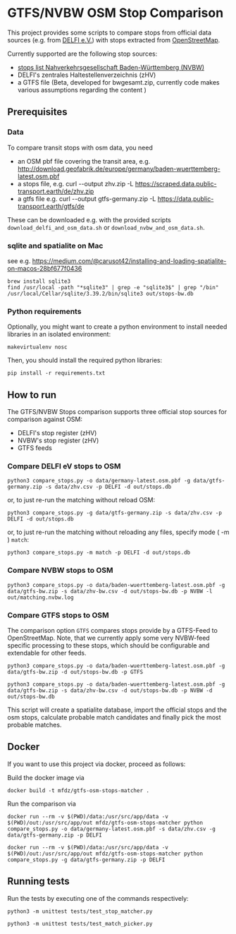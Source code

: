 # GTFS/NVBW OSM Stop Comparison
This project provides some scripts to compare stops from official data sources (e.g. from [DELFI e.V.](https://www.delfi.de)) with stops extracted from [OpenStreetMap](https://openstreetmap.org).

Currently supported are the following stop sources:
* [stops list Nahverkehrsgesellschaft Baden-Württemberg (NVBW)](https://www.mobidata-bw.de/dataset/haltestellen-baden-wuerttemberg)
* DELFI's zentrales Haltestellenverzeichnis (zHV)
* a GTFS file (Beta, developed for bwgesamt.zip, currently code makes various assumptions regarding the content )

## Prerequisites

### Data
To compare transit stops with osm data, you need
* an OSM pbf file covering the transit area, e.g.
  http://download.geofabrik.de/europe/germany/baden-wuerttemberg-latest.osm.pbf
* a stops file, e.g. curl --output zhv.zip -L https://scraped.data.public-transport.earth/de/zhv.zip
* a gtfs file e.g. curl --output gtfs-germany.zip -L https://data.public-transport.earth/gtfs/de


These can be downloaded e.g. with the provided scripts `download_delfi_and_osm_data.sh` or `download_nvbw_and_osm_data.sh`.

### sqlite and spatialite on Mac
see e.g. https://medium.com/@carusot42/installing-and-loading-spatialite-on-macos-28bf677f0436

```shell
brew install sqlite3 
find /usr/local -path "*sqlite3" | grep -e "sqlite3$" | grep "/bin"
/usr/local/Cellar/sqlite/3.39.2/bin/sqlite3 out/stops-bw.db
```

### Python requirements 
Optionally, you might want to create a python environment to install needed libraries in an isolated environment:

```shell
makevirtualenv nosc
```

Then, you should install the required python libraries:
```shell
pip install -r requirements.txt
```


## How to run

The GTFS/NVBW Stops comparison supports three official stop sources for comparison against OSM:
* DELFI's stop register (zHV)
* NVBW's stop register (zHV)
* GTFS feeds

### Compare DELFI eV stops to OSM
```shell
python3 compare_stops.py -o data/germany-latest.osm.pbf -g data/gtfs-germany.zip -s data/zhv.csv -p DELFI -d out/stops.db
```

or, to just re-run the matching without reload OSM:

```shell
python3 compare_stops.py -g data/gtfs-germany.zip -s data/zhv.csv -p DELFI -d out/stops.db
```

or, to just re-run the matching without reloading any files, specify mode ( -m ) `match`:

```shell
python3 compare_stops.py -m match -p DELFI -d out/stops.db
```

### Compare NVBW stops to OSM
```shell
python3 compare_stops.py -o data/baden-wuerttemberg-latest.osm.pbf -g data/gtfs-bw.zip -s data/zhv-bw.csv -d out/stops-bw.db -p NVBW -l out/matching.nvbw.log
```

### Compare GTFS stops to OSM
The comparison option `GTFS` compares stops provide by a GTFS-Feed to OpenStreetMap.
Note, that we currently apply some very NVBW-feed specific processing to these stops, which should be configurable and extendable for other feeds.

```shell
python3 compare_stops.py -o data/baden-wuerttemberg-latest.osm.pbf -g data/gtfs-bw.zip -d out/stops-bw.db -p GTFS 
```

```shell
python3 compare_stops.py -o data/baden-wuerttemberg-latest.osm.pbf -g data/gtfs-bw.zip -s data/zhv-bw.csv -d out/stops-bw.db -p NVBW -d out/stops-bw.db
```

This script will create a spatialite database, import the official stops and the osm stops, calculate probable match candidates and finally pick the most probable matches.

## Docker

If you want to use this project via docker, proceed as follows:

Build the docker image via 
```shell
docker build -t mfdz/gtfs-osm-stops-matcher .
```

Run the comparison via
```shell
docker run --rm -v $(PWD)/data:/usr/src/app/data -v $(PWD)/out:/usr/src/app/out mfdz/gtfs-osm-stops-matcher python compare_stops.py -o data/germany-latest.osm.pbf -s data/zhv.csv -g data/gtfs-germany.zip -p DELFI
```

```shell
docker run --rm -v $(PWD)/data:/usr/src/app/data -v $(PWD)/out:/usr/src/app/out mfdz/gtfs-osm-stops-matcher python compare_stops.py -g data/gtfs-germany.zip -p DELFI
```

## Running tests
Run the tests by executing one of the commands respectively:
```shell
python3 -m unittest tests/test_stop_matcher.py
```
```shell
python3 -m unittest tests/test_match_picker.py
```
